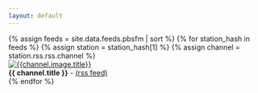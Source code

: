 ```yaml
---
layout: default
---
```

<div class="container">
{% assign feeds = site.data.feeds.pbsfm | sort %}
{% for station_hash in feeds %}
  {% assign station = station_hash[1] %}
  {% assign channel = station.rss.rss.channel %}
  <div class="row-outer">
    <div class="row">
        <div class="image-cell">
            <a href="{{channel.link}}">
                <img src="{{channel.image.url}}" alt="{{channel.image.title}}"/>
            </a>
        </div>
        <div class="station">
            <strong>{{ channel.title }}</strong>
            -
            <a href="./feeds/pbsfm/{{ station_hash[0] }}/rss.xml">
              (rss feed)
            </a>
        </div>
    </div>
  </div>
{% endfor %}
</div>
